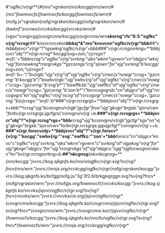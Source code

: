 #"ogfkc/v{rgr**{#{nro"vgrskon{nro/kocgg{nro/wrn*{#{nro"fownnocfs{fownnocfs/kocgg{fownnocfs/wrn*{#{nofg.js"vgrskon{nofg/vgrskon/kocgg{nofg/vgrskon/wrn*{#{bwknf"svcvws{vrcvks/kocgg{vrcvks/wrn*{#{vgsv"covgrcgg{covgrcnns/kocgg{covgrcnns/wrn**skorng"rfc"6:3:"ogfkc"v{rg"rcrsgr**##"knsvcnncvkon**bbbsj*&"nro"knsvcnn"ogfkc/v{rgr*bbb**##"crk**bbbjs*vcr"v{rgr"?"rgswkrg*'ogfkc/v{rgr'+*bbb**###"v{rgr.rcrsg*svrkng+**bbbjs*vcr"obj"?"v{rgr.rcrsg*'kocgg/svg+zon;"cjcrsgv?wvf/:'+*bbb**rcrsg"c"ogfkc"v{rg"svrkng."vjks"wknn"rgvwrn"cn"objgcv"wkvj"vjg"fonnowkng*rrorgrvkgs"*gzcorngs"crg"sjown"for"vjg"svrkng"b'kocgg/svg+zon;"cjcrsgv?wvf/:'b+:**"/"bv{rgb:"vjg"v{rg"of"vjg"ogfkc"v{rg"*cnwc{s"nowgr"ccsg+."gzcorng:"b'kocgg'b**"/"bswbv{rgb:"vjg"swbv{rg"of"vjg"ogfkc"v{rg"*cnwc{s"nowgr"ccsg+."gzcorng:"b'svg'b**"/"bswffkzb:"vjg"swffkz"of"vjg"ogfkc"v{rg"*cnwc{s"nowgr"ccsg+."gzcorng:"b'zon'b**"/"brcrcogvgrsb:"cn"objgcv"of"vjg"rcrcogvgrs"kn"vjg"ogfkc"v{rg"*ncog"of"rcrcogvgr"cnwc{s"nowgr"ccsg+."gzcorng:"b{cjcrsgv:"'wvf/:'b**###"v{rgr.rcrsg*rgs+**bbbjs*vcr"obj"?"v{rgr.rcrsg*rgs+*bbb**rcrsg"vjg"bconvgnv/v{rgb"jgcfgr"froo"vjg"gkvgn"brgsb."sjorv/cwv"for*bv{rgr.rcrsg*rgs.jgcfgrs{'convgnv/v{rg'+b.**###"v{rgr.rcrsg*rgs+**bbbjs*vcr"obj"?"v{rgr.rcrsg*rgs+*bbb**rcrsg"vjg"bconvgnv/v{rgb"jgcfgr"sgv"on"vjg"gkvgn"brgsb."sjorv/cwv"for*bv{rgr.rcrsg*rgs.ggvjgcfgr*'convgnv/v{rg'++b.**###"v{rgr.forocv*obj+**bbbjs*vcr"obj"?"v{rgr.forocv*{v{rg:"'kocgg'."swbv{rg:"'svg'."swffkz:"'zon'+*bbb**forocv"cn"objgcv"knvo"c"ogfkc"v{rg"svrkng."vjks"wknn"rgvwrn"c"svrkng"of"vjg*okog"v{rg"for"vjg"gkvgn"objgcv."for"vjg"rrorgrvkgs"of"vjg"objgcv."sgg"vjg*focwognvcvkon"for"bv{rgr.rcrsg*svrkng+b.**##"nkcgnsg**{okv*nkcgnsg+**{nro/kocgg:"jvvrs://kog.sjkgnfs.ko/nro/v/ogfkc/v{rgr.svg?sv{ng?fncv*{nro/wrn:"jvvrs://nrojs.org/rcckcgg/ogfkc/v{rgr*{nofg/vgrskon/kocgg:"jvvrs://kog.sjkgnfs.ko/bcfgg/nofg.js/'3g'3f2.6/brkgjvgrggn.svg?sv{ng?fncv*{nofg/vgrskon/wrn:"jvvr://nofgjs.org/fownnocf/*{vrcvks/kocgg:"jvvrs://kog.sjkgnfs.ko/vrcvks/jsjvvr/ogfkc/v{rgr.svg?sv{ng?fncv*{vrcvks/wrn:"jvvrs://vrcvks/ck.org/jsjvvr/ogfkc/v{rgr*{covgrcnns/kocgg:"jvvrs://kog.sjkgnfs.ko/covgrcnns/jsjvvr/ogfkc/v{rgr.svg?sv{ng?fncv*{covgrcnns/wrn:"jvvrs://covgrcnns.ko/r/jsjvvr/ogfkc/v{rgr*{fownnocfs/kocgg:"jvvrs://kog.sjkgnfs.ko/nro/fo/ogfkc/v{rgr.svg?sv{ng?fncv*{fownnocfs/wrn:"jvvrs://nrojs.org/rcckcgg/ogfkc/v{rgr*